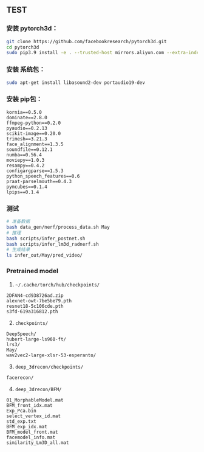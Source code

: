## TEST



### 安装 pytorch3d：

```bash
git clone https://github.com/facebookresearch/pytorch3d.git
cd pytorch3d
sudo pip3.9 install -e . --trusted-host mirrors.aliyun.com --extra-index-url http://mirrors.aliyun.com/pypi/simple/
```



### 安装 系统包：

```bash
sudo apt-get install libasound2-dev portaudio19-dev
```



### 安装 pip包：

```text
kornia==0.5.0
dominate==2.8.0
ffmpeg-python==0.2.0
pyaudio==0.2.13
scikit-image==0.20.0
trimesh==3.21.3
face_alignment==1.3.5
soundfile==0.12.1
numba==0.56.4
moviepy==1.0.3
resampy==0.4.2
configargparse==1.5.3
python_speech_features==0.6
praat-parselmouth==0.4.3
pymcubes==0.1.4
lpips==0.1.4
```



### 测试

```bash
# 准备数据
bash data_gen/nerf/process_data.sh May
# 推理
bash scripts/infer_postnet.sh
bash scripts/infer_lm3d_radnerf.sh
# 生成结果
ls infer_out/May/pred_video/
```



### Pretrained model

1. ```~/.cache/torch/hub/checkpoints/```

```text
2DFAN4-cd938726ad.zip
alexnet-owt-7be5be79.pth
resnet18-5c106cde.pth
s3fd-619a316812.pth
```

2. ```checkpoints/```

```text
DeepSpeech/
hubert-large-ls960-ft/
lrs3/
May/
wav2vec2-large-xlsr-53-esperanto/
```

3. ```deep_3drecon/checkpoints/```

```text
facerecon/
```

4. ```deep_3drecon/BFM/```

```
01_MorphableModel.mat
BFM_front_idx.mat
Exp_Pca.bin
select_vertex_id.mat
std_exp.txt
BFM_exp_idx.mat
BFM_model_front.mat
facemodel_info.mat
similarity_Lm3D_all.mat
```
